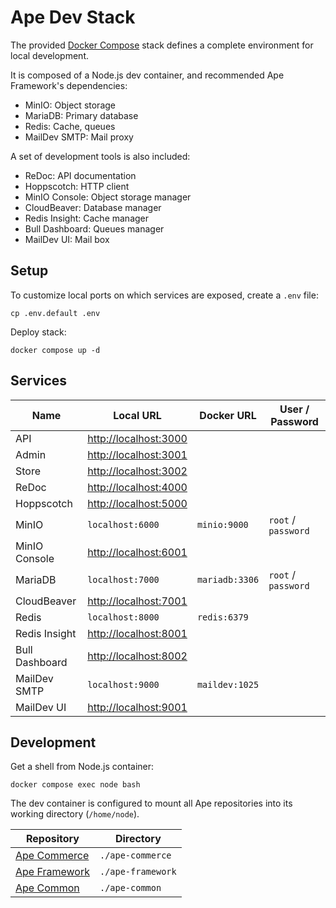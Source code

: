 # Ape Dev Stack

The provided [Docker Compose](https://docs.docker.com/compose) stack defines a complete environment for local development.

It is composed of a Node.js dev container, and recommended Ape Framework's dependencies:

- MinIO: Object storage
- MariaDB: Primary database
- Redis: Cache, queues
- MailDev SMTP: Mail proxy

A set of development tools is also included:

- ReDoc: API documentation
- Hoppscotch: HTTP client
- MinIO Console: Object storage manager
- CloudBeaver: Database manager
- Redis Insight: Cache manager
- Bull Dashboard: Queues manager
- MailDev UI: Mail box

## Setup

To customize local ports on which services are exposed, create a `.env` file:

```
cp .env.default .env
```

Deploy stack:

```
docker compose up -d
```

## Services

| Name           | Local URL               | Docker URL     | User / Password     |
| -------------- | ----------------------- | -------------- | ------------------- |
| API            | <http://localhost:3000> |                |                     |
| Admin          | <http://localhost:3001> |                |                     |
| Store          | <http://localhost:3002> |                |                     |
| ReDoc          | <http://localhost:4000> |                |                     |
| Hoppscotch     | <http://localhost:5000> |                |                     |
| MinIO          | `localhost:6000`        | `minio:9000`   | `root` / `password` |
| MinIO Console  | <http://localhost:6001> |                |                     |
| MariaDB        | `localhost:7000`        | `mariadb:3306` | `root` / `password` |
| CloudBeaver    | <http://localhost:7001> |                |                     |
| Redis          | `localhost:8000`        | `redis:6379`   |                     |
| Redis Insight  | <http://localhost:8001> |                |                     |
| Bull Dashboard | <http://localhost:8002> |                |                     |
| MailDev SMTP   | `localhost:9000`        | `maildev:1025` |                     |
| MailDev UI     | <http://localhost:9001> |                |                     |

## Development

Get a shell from Node.js container:

```
docker compose exec node bash
```

The dev container is configured to mount all Ape repositories into its working directory (`/home/node`).

| Repository                 | Directory       |
| -------------------------- | --------------- |
| [Ape Commerce](README.md)  | `./ape-commerce`  |
| [Ape Framework](README.md) | `./ape-framework` |
| [Ape Common](README.md)    | `./ape-common`    |
